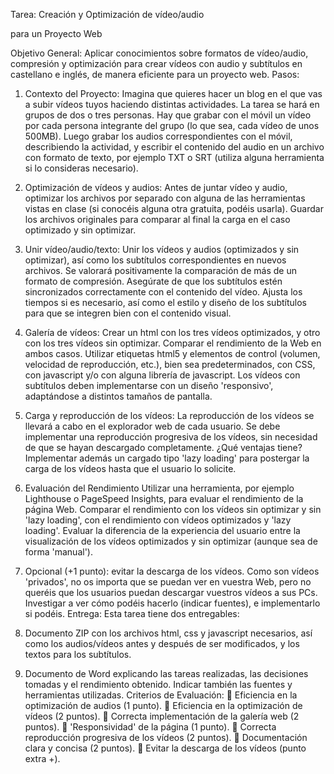 Tarea: Creación y Optimización de vídeo/audio

para un Proyecto Web

Objetivo General:
Aplicar conocimientos sobre formatos de vídeo/audio, compresión y optimización
para crear vídeos con audio y subtítulos en castellano e inglés, de manera eficiente
para un proyecto web.
Pasos:
1. Contexto del Proyecto:
Imagina que quieres hacer un blog en el que vas a subir vídeos tuyos haciendo
distintas actividades. La tarea se hará en grupos de dos o tres personas. Hay
que grabar con el móvil un vídeo por cada persona integrante del grupo (lo que
sea, cada vídeo de unos 500MB). Luego grabar los audios correspondientes
con el móvil, describiendo la actividad, y escribir el contenido del audio en un
archivo con formato de texto, por ejemplo TXT o SRT (utiliza alguna
herramienta si lo consideras necesario).
2. Optimización de vídeos y audios:
Antes de juntar vídeo y audio, optimizar los archivos por separado con alguna
de las herramientas vistas en clase (si conocéis alguna otra gratuita, podéis
usarla). Guardar los archivos originales para comparar al final la carga en el
caso optimizado y sin optimizar.
3. Unir vídeo/audio/texto:
Unir los vídeos y audios (optimizados y sin optimizar), así como los subtítulos
correspondientes en nuevos archivos. Se valorará positivamente la
comparación de más de un formato de compresión.
Asegúrate de que los subtítulos estén sincronizados correctamente con el
contenido del vídeo. Ajusta los tiempos si es necesario, así como el estilo y
diseño de los subtítulos para que se integren bien con el contenido visual.
4. Galería de vídeos:
Crear un html con los tres vídeos optimizados, y otro con los tres vídeos sin
optimizar. Comparar el rendimiento de la Web en ambos casos.
Utilizar etiquetas html5 y elementos de control (volumen, velocidad de
reproducción, etc.), bien sea predeterminados, con CSS, con javascript y/o con
alguna librería de javascript.
Los vídeos con subtítulos deben implementarse con un diseño 'responsivo',
adaptándose a distintos tamaños de pantalla.

5. Carga y reproducción de los vídeos:
La reproducción de los vídeos se llevará a cabo en el explorador web de cada
usuario.
Se debe implementar una reproducción progresiva de los vídeos, sin necesidad
de que se hayan descargado completamente. ¿Qué ventajas tiene?
Implementar además un cargado tipo 'lazy loading' para postergar la carga de
los vídeos hasta que el usuario lo solicite.
6. Evaluación del Rendimiento
Utilizar una herramienta, por ejemplo Lighthouse o PageSpeed Insights, para
evaluar el rendimiento de la página Web. Comparar el rendimiento con los
vídeos sin optimizar y sin 'lazy loading', con el rendimiento con vídeos
optimizados y 'lazy loading'.
Evaluar la diferencia de la experiencia del usuario entre la visualización de los
vídeos optimizados y sin optimizar (aunque sea de forma 'manual').
7. Opcional (+1 punto): evitar la descarga de los vídeos.
Como son vídeos 'privados', no os importa que se puedan ver en vuestra Web,
pero no queréis que los usuarios puedan descargar vuestros vídeos a sus PCs.
Investigar a ver cómo podéis hacerlo (indicar fuentes), e implementarlo si
podéis.
Entrega:
Esta tarea tiene dos entregables:
1. Documento ZIP con los archivos html, css y javascript necesarios, así como los
audios/vídeos antes y después de ser modificados, y los textos para los
subtítulos.
2. Documento de Word explicando las tareas realizadas, las decisiones tomadas
y el rendimiento obtenido. Indicar también las fuentes y herramientas utilizadas.
Criterios de Evaluación:
 Eficiencia en la optimización de audios (1 punto).
 Eficiencia en la optimización de vídeos (2 puntos).
 Correcta implementación de la galería web (2 puntos).
 'Responsividad' de la página (1 punto).
 Correcta reproducción progresiva de los vídeos (2 puntos).
 Documentación clara y concisa (2 puntos).
 Evitar la descarga de los vídeos (punto extra +).